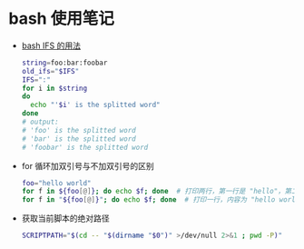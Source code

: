 # bash 使用笔记

- [bash IFS 的用法][1]

  ```sh
  string=foo:bar:foobar
  old_ifs="$IFS"
  IFS=":"
  for i in $string
  do
    echo "'$i' is the splitted word"
  done
  # output:
  # 'foo' is the splitted word
  # 'bar' is the splitted word
  # 'foobar' is the splitted word
  ```

- for 循环加双引号与不加双引号的区别

  ```sh
  foo="hello world"
  for f in ${foo[@]}; do echo $f; done  # 打印两行，第一行是 "hello"，第二行是 "world"；跟 `for f in $foo` 效果一致
  for f in "${foo[@]}"; do echo $f; done  # 打印一行，内容为 "hello world"
  ```

- 获取当前脚本的绝对路径

  ```sh
  SCRIPTPATH="$(cd -- "$(dirname "$0")" >/dev/null 2>&1 ; pwd -P)"
  ```

  [1]: https://www.baeldung.com/linux/ifs-shell-variable
